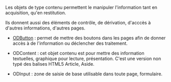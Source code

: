 Les objets de type contenu permettent le manipuler l'information tant en acquisition, qu'en restitution.

Ils donnent aussi des éléments de contrôle, de dérivation, d'acccès à d'autres informations, d'autres pages.

* [ODButton](doc/objets/ODButton.md) :
    permet de mettre des boutons dans les pages afin de donner accès à de l'information ou déclencher des traitement.
    
* ODContent :
    cet objet contenu est pour mettre des information textuelles, graphique pour lecture, présentation. C'est une version non typé des balises HTML5 Article, Aside.
    
* ODInput :
    zone de saisie de base utilisable dans toute page, formulaire.